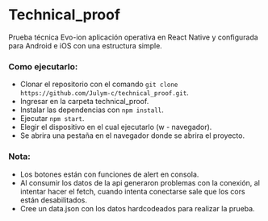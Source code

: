 # Technical_proof
Prueba técnica Evo-ion aplicación operativa en  React Native y configurada para Android e iOS con una estructura simple.


### Como ejecutarlo:
- Clonar el repositorio con el comando `git clone https://github.com/Julym-c/technical_proof.git`.
- Ingresar en la carpeta technical_proof.
- Instalar las dependencias con `npm install`.
- Ejecutar `npm start`.
- Elegir el dispositivo en el cual ejecutarlo (w - navegador).
- Se abrira una pestaña en el navegador donde se abrira el proyecto.

### Nota:
- Los botones están con funciones de alert en consola.
- Al consumir los datos de la api generaron problemas con la conexión, al intentar hacer el fetch, cuando intenta conectarse sale que los cors están desabilitados. 
- Cree un data.json con los datos hardcodeados para realizar la prueba.
